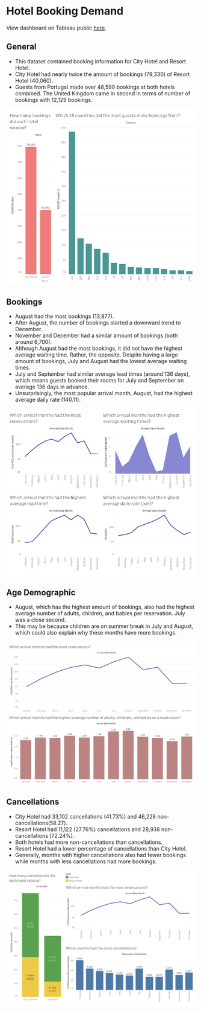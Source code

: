 # Hotel Booking Demand

View dashboard on Tableau public [here](https://public.tableau.com/profile/elaine2327#!/vizhome/HotelBookingDemand_15827785152200/BookingInformation).

## General
* This dataset contained booking information for City Hotel and Resort Hotel. 
* City Hotel had nearly twice the amount of bookings (79,330) of Resort Hotel (40,060).
* Guests from Portugal made over 48,590 bookings at both hotels combined. The United Kingdom came in second in terms of number of bookings with 12,129 bookings.

![General-Information](https://github.com/kimela1/SQL/blob/master/Hotel-Booking-Demand/Graphs/General-Information.png)

## Bookings
* August had the most bookings (13,877).
* After August, the number of bookings started a downward trend to December.
* November and December had a similar amount of bookings (both around 6,700).
* Although August had the most bookings, it did not have the highest average waiting time. Rather, the opposite. Despite having a large amount of bookings, July and August had the lowest average waiting times.
* July and September had similar average lead times (around 136 days), which means guests booked their rooms for July and September on average 136 days in advance.
* Unsurprisingly, the most popular arrival month, August, had the highest average daily rate (140.11). 

![Booking-Information](https://github.com/kimela1/SQL/blob/master/Hotel-Booking-Demand/Graphs/Booking-Information.png)

## Age Demographic
* August, which has the highest amount of bookings, also had the highest average number of adults, children, and babies per reservation. July was a close second.
* This may be because children are on summer break in July and August, which could also explain why these months have more bookings.

![Demographic-Information](https://github.com/kimela1/SQL/blob/master/Hotel-Booking-Demand/Graphs/Demographic-Information.png)

## Cancellations
* City Hotel had 33,102 cancellations (41.73%) and 46,228 non-cancellations(58.27).
* Resort Hotel had 11,122 (27.76%) cancellations and 28,938 non-cancellations (72.24%).
* Both hotels had more non-cancellations than cancellations.
* Resort Hotel had a lower percentage of cancellations than City Hotel.
* Generally, months with higher cancellations also had fewer bookings while months with less cancellations had more bookings.

![Cancellation-Information](https://github.com/kimela1/SQL/blob/master/Hotel-Booking-Demand/Graphs/Cancellation-Information.png)


